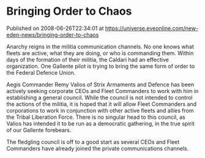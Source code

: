 # Bringing Order to Chaos
Published on 2008-06-26T22:34:01 at https://universe.eveonline.com/new-eden-news/bringing-order-to-chaos

Anarchy reigns in the militia communication channels. No one knows what fleets are active, what they are doing, or who is commanding them. Within days of the formation of their militia, the Caldari had an effective organization. One Gallente pilot is trying to bring the same form of order to the Federal Defence Union. 

Aegis Commander Remy Valios of Strix Armaments and Defence has been actively seeking corporate CEOs and Fleet Commanders to work with him in establishing a general council. While the council is not intended to control the actions of the militia, it is hoped that it will allow Fleet Commanders and corporations to work in conjunction with other active fleets and allies from the Tribal Liberation Force. There is no singular head to this council, as Valios has intended it to be run as a democratic gathering, in the true spirit of our Gallente forebears. 

The fledgling council is off to a good start as several CEOs and Fleet Commanders have already joined the private communications channels.
